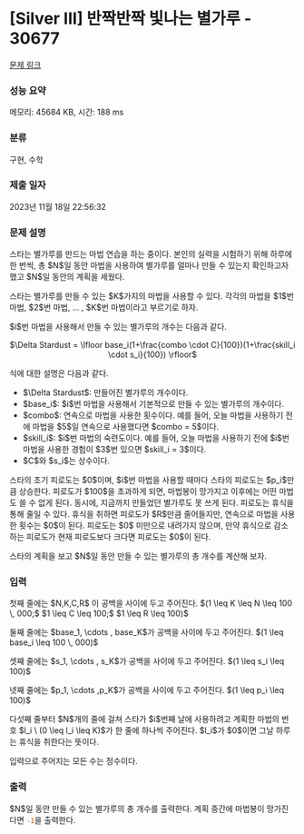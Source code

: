 # [Silver III] 반짝반짝 빛나는 별가루 - 30677 

[문제 링크](https://www.acmicpc.net/problem/30677) 

### 성능 요약

메모리: 45684 KB, 시간: 188 ms

### 분류

구현, 수학

### 제출 일자

2023년 11월 18일 22:56:32

### 문제 설명

<p>스타는 별가루를 만드는 마법 연습을 하는 중이다. 본인의 실력을 시험하기 위해 하루에 한 번씩, 총 $N$일 동안 마법을 사용하여 별가루를 얼마나 만들 수 있는지 확인하고자 했고 $N$일 동안의 계획을 세웠다.</p>

<p>스타는 별가루를 만들 수 있는 $K$가지의 마법을 사용할 수 있다. 각각의 마법을 $1$번 마법, $2$번 마법, ... , $K$번 마법이라고 부르기로 하자.</p>

<p>$i$번 마법을 사용해서 만들 수 있는 별가루의 개수는 다음과 같다.</p>

<p style="text-align: center;">$\Delta Stardust = \lfloor base_i(1+\frac{combo \cdot C}{100})(1+\frac{skill_i \cdot s_i}{100}) \rfloor$</p>

<p>식에 대한 설명은 다음과 같다.</p>

<ul>
	<li>$\Delta Stardust$: 만들어진 별가루의 개수이다.</li>
	<li>$base_i$: $i$번 마법을 사용해서 기본적으로 만들 수 있는 별가루의 개수이다.</li>
	<li>$combo$: 연속으로 마법을 사용한 횟수이다. 예를 들어, 오늘 마법을 사용하기 전에 마법을 $5$일 연속으로 사용했다면 $combo = 5$이다.</li>
	<li>$skill_i$: $i$번 마법의 숙련도이다. 예를 들어, 오늘 마법을 사용하기 전에 $i$번 마법을 사용한 경험이 $3$번 있으면 $skill_i = 3$이다.</li>
	<li>$C$와 $s_i$는 상수이다.</li>
</ul>

<p>스타의 초기 피로도는 $0$이며, $i$번 마법을 사용할 때마다 스타의 피로도는 $p_i$만큼 상승한다. 피로도가 $100$을 초과하게 되면, 마법봉이 망가지고 이후에는 어떤 마법도 쓸 수 없게 된다. 동시에, 지금까지 만들었던 별가루도 못 쓰게 된다. 피로도는 휴식을 통해 줄일 수 있다. 휴식을 취하면 피로도가 $R$만큼 줄어들지만, 연속으로 마법을 사용한 횟수는 $0$이 된다. 피로도는 $0$ 미만으로 내려가지 않으며, 만약 휴식으로 감소하는 피로도가 현재 피로도보다 크다면 피로도는 $0$이 된다.</p>

<p>스타의 계획을 보고 $N$일 동안 만들 수 있는 별가루의 총 개수를 계산해 보자.</p>

### 입력 

 <p>첫째 줄에는 $N,K,C,R$ 이 공백을 사이에 두고 주어진다. $(1 \leq K \leq N \leq 100 \, 000;$ $1 \leq C \leq 100;$ $1 \leq R \leq 100)$</p>

<p>둘째 줄에는 $base_1, \cdots , base_K$가 공백을 사이에 두고 주어진다. $(1 \leq base_i \leq 100 \, 000)$</p>

<p>셋째 줄에는 $s_1, \cdots , s_K$가 공백을 사이에 두고 주어진다. $(1 \leq s_i \leq 100)$</p>

<p>넷째 줄에는 $p_1, \cdots ,p_K$가 공백을 사이에 두고 주어진다. $(1 \leq p_i \leq 100)$</p>

<p>다섯째 줄부터 $N$개의 줄에 걸쳐 스타가 $i$번째 날에 사용하려고 계획한 마법의 번호 $l_i \ (0 \leq l_i \leq K)$가 한 줄에 하나씩 주어진다. $l_i$가 $0$이면 그날 하루는 휴식을 취한다는 뜻이다.</p>

<p>입력으로 주어지는 모든 수는 정수이다.</p>

### 출력 

 <p>$N$일 동안 만들 수 있는 별가루의 총 개수를 출력한다. 계획 중간에 마법봉이 망가진다면 <span style="color:#d35400;"><code>-1</code></span>을 출력한다.</p>


